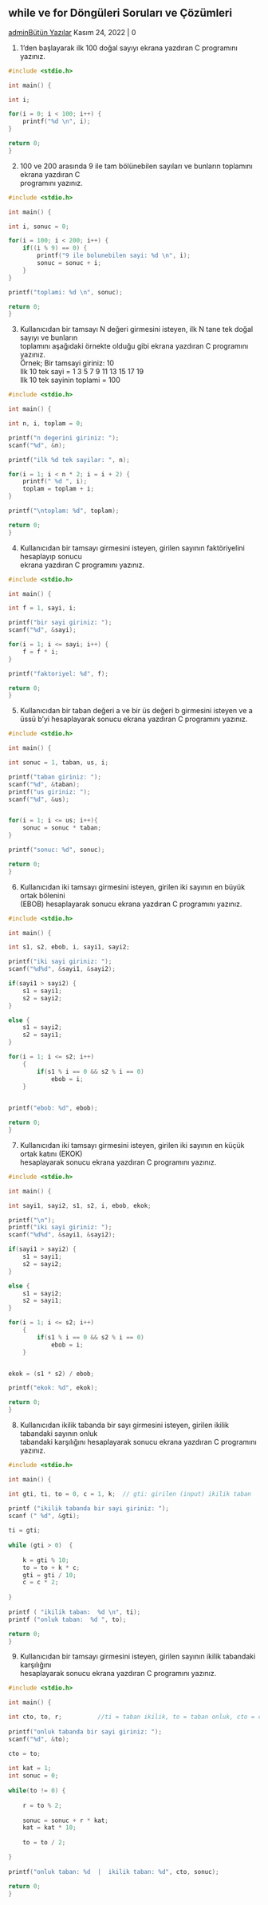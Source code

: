 ﻿
## while ve for Döngüleri Soruları ve Çözümleri

[admin](https://golittlecoder.com/author/admin/)[Bütün Yazılar](https://golittlecoder.com/category/butunyazilar/) Kasım 24, 2022 | 0

1) 1’den başlayarak ilk 100 doğal sayıyı ekrana yazdıran C programını yazınız.

```cpp
#include <stdio.h>

int main() {

int i;

for(i = 0; i < 100; i++) {
	printf("%d \n", i);
}

return 0;
}
```

2) 100 ve 200 arasında 9 ile tam bölünebilen sayıları ve bunların toplamını ekrana yazdıran C  
programını yazınız.

```cpp
#include <stdio.h>

int main() {

int i, sonuc = 0;

for(i = 100; i < 200; i++) {
	if((i % 9) == 0) {
		printf("9 ile bolunebilen sayi: %d \n", i);
		sonuc = sonuc + i;
	}
}

printf("toplami: %d \n", sonuc);

return 0;
}
```

3) Kullanıcıdan bir tamsayı N değeri girmesini isteyen, ilk N tane tek doğal sayıyı ve bunların  
toplamını aşağıdaki örnekte olduğu gibi ekrana yazdıran C programını yazınız.  
Örnek; Bir tamsayi giriniz: 10  
Ilk 10 tek sayi = 1 3 5 7 9 11 13 15 17 19  
Ilk 10 tek sayinin toplami = 100

```cpp
#include <stdio.h>

int main() {

int n, i, toplam = 0;

printf("n degerini giriniz: ");
scanf("%d", &n);

printf("ilk %d tek sayilar: ", n);

for(i = 1; i < n * 2; i = i + 2) {
	printf(" %d ", i);
	toplam = toplam + i;
}

printf("\ntoplam: %d", toplam);

return 0;
}
```

4) Kullanıcıdan bir tamsayı girmesini isteyen, girilen sayının faktöriyelini hesaplayıp sonucu  
ekrana yazdıran C programını yazınız.

```cpp
#include <stdio.h>

int main() {

int f = 1, sayi, i;

printf("bir sayi giriniz: ");
scanf("%d", &sayi);

for(i = 1; i <= sayi; i++) {
	f = f * i;
}

printf("faktoriyel: %d", f);

return 0;
}
```

5) Kullanıcıdan bir taban değeri a ve bir üs değeri b girmesini isteyen ve a üssü b’yi hesaplayarak sonucu ekrana yazdıran C programını yazınız.

```cpp
#include <stdio.h>

int main() {

int sonuc = 1, taban, us, i;

printf("taban giriniz: ");
scanf("%d", &taban);
printf("us giriniz: ");
scanf("%d", &us);


for(i = 1; i <= us; i++){
	sonuc = sonuc * taban;
}

printf("sonuc: %d", sonuc);

return 0;
}
```

6) Kullanıcıdan iki tamsayı girmesini isteyen, girilen iki sayının en büyük ortak bölenini  
(EBOB) hesaplayarak sonucu ekrana yazdıran C programını yazınız.

```cpp
#include <stdio.h>

int main() {

int s1, s2, ebob, i, sayi1, sayi2;

printf("iki sayi giriniz: ");
scanf("%d%d", &sayi1, &sayi2); 

if(sayi1 > sayi2) {
	s1 = sayi1;
	s2 = sayi2;
}

else {
	s1 = sayi2;
	s2 = sayi1;
}

for(i = 1; i <= s2; i++)
    {
        if(s1 % i == 0 && s2 % i == 0)
            ebob = i;
    }
	

printf("ebob: %d", ebob);

return 0;
}
```

7) Kullanıcıdan iki tamsayı girmesini isteyen, girilen iki sayının en küçük ortak katını (EKOK)  
hesaplayarak sonucu ekrana yazdıran C programını yazınız.

```cpp
#include <stdio.h>

int main() {

int sayi1, sayi2, s1, s2, i, ebob, ekok;

printf("\n");
printf("iki sayi giriniz: ");
scanf("%d%d", &sayi1, &sayi2);

if(sayi1 > sayi2) {
	s1 = sayi1;
	s2 = sayi2;
}

else {
	s1 = sayi2;
	s2 = sayi1;
}

for(i = 1; i <= s2; i++)
    {
        if(s1 % i == 0 && s2 % i == 0)
            ebob = i;
    }


ekok = (s1 * s2) / ebob;

printf("ekok: %d", ekok);

return 0;
}
```

8) Kullanıcıdan ikilik tabanda bir sayı girmesini isteyen, girilen ikilik tabandaki sayının onluk  
tabandaki karşılığını hesaplayarak sonucu ekrana yazdıran C programını yazınız.

```cpp
#include <stdio.h>

int main() {

int gti, ti, to = 0, c = 1, k;  // gti: girilen (input) ikilik taban

printf ("ikilik tabanda bir sayi giriniz: ");  
scanf (" %d", &gti);   
  
ti = gti; 
      
while (gti > 0)  {
	  
    k = gti % 10; 
    to = to + k * c;  
    gti = gti / 10; 
    c = c * 2;  
   
}  
  
printf ( "ikilik taban:  %d \n", ti); 
printf ("onluk taban:  %d ", to);

return 0;
}
```

9) Kullanıcıdan bir tamsayı girmesini isteyen, girilen sayının ikilik tabandaki karşılığını  
hesaplayarak sonucu ekrana yazdıran C programını yazınız.

```cpp
#include <stdio.h>

int main() {

int cto, to, r;          //ti = taban ikilik, to = taban onluk, cto = cikis onluk taban
	
printf("onluk tabanda bir sayi giriniz: ");
scanf("%d", &to);

cto = to;
	
int kat = 1;
int sonuc = 0;
	
while(to != 0) {
		
	r = to % 2;
		
	sonuc = sonuc + r * kat;
	kat = kat * 10;
		
	to = to / 2;

}
	
printf("onluk taban: %d  |  ikilik taban: %d", cto, sonuc);

return 0;
}
```

